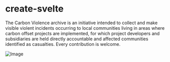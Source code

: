 # create-svelte

The Carbon Violence archive is an initiative intended to collect and make visible violent incidents occurring to local communities living in areas where carbon offset projects are implemented, for which project developers and subsidiaries are held directly accountable and affected communities identified as casualties. Every contribution is welcome.

![Image](https://forum.earthdefenderstoolkit.com/t/the-carbon-violence-archive/124)
